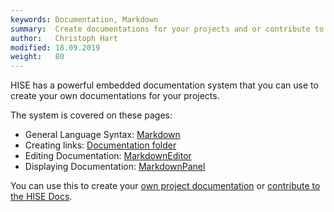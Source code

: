 ```yaml
---
keywords: Documentation, Markdown
summary:  Create documentations for your projects and or contribute to the HISE docs.
author:   Christoph Hart
modified: 18.09.2019
weight:   80
---
```

  
HISE has a powerful embedded documentation system that you can use to create your own documentations for your projects.

The system is covered on these pages:

- General Language Syntax: [Markdown](/working-with-hise/project-management/documentation/markdown)
- Creating links: [Documentation folder](/working-with-hise/project-management/projects-folders/documentation)
- Editing Documentation: [MarkdownEditor](/ui-components/floating-tiles/hise/markdown-editor)
- Displaying Documentation: [MarkdownPanel](/ui-components/floating-tiles/plugin/markdownpanel)

You can use this to create your [own project documentation](/working-with-hise/project-management/documentation/project-documentation) or [contribute to the HISE Docs](/working-with-hise/project-management/documentation/contributing).

